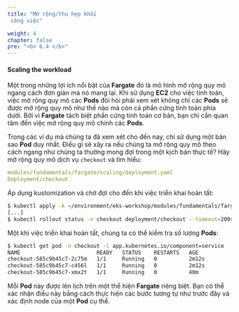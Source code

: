 ```yaml
---
title: "Mở rộng/thu hẹp khối
 công việc"

weight: 4
chapter: false
pre: "<b> 6.4 </b>"
---
```


#### Scaling the workload

Một trong những lợi ích nổi bật của **Fargate** đó là mô hình mở rộng quy mô ngang cách đơn giản mà nó mang lại. Khi sử dụng **EC2** cho việc tính toán, việc mở rộng quy mô các **Pods** đòi hỏi phải xem xét không chỉ các **Pods** sẽ được mở rộng quy mô như thế nào mà còn cả phần cứng tính toán phía dưới. Bởi vì **Fargate** tách biệt phần cứng tính toán cơ bản, bạn chỉ cần quan tâm đến việc mở rộng quy mô chính các **Pods**.

Trong các ví dụ mà chúng ta đã xem xét cho đến nay, chỉ sử dụng một bản sao **Pod** duy nhất. Điều gì sẽ xảy ra nếu chúng ta mở rộng quy mô theo cách ngang như chúng ta thường mong đợi trong một kịch bản thực tế? Hãy mở rộng quy mô dịch vụ `checkout` và tìm hiểu:

```yaml
modules/fundamentals/fargate/scaling/deployment.yaml
Deployment/checkout
```

Áp dụng kustomization và chờ đợi cho đến khi việc triển khai hoàn tất:

```bash
$ kubectl apply -k ~/environment/eks-workshop/modules/fundamentals/fargate/scaling
[...]
$ kubectl rollout status -n checkout deployment/checkout --timeout=200s
```

Một khi việc triển khai hoàn tất, chúng ta có thể kiểm tra số lượng **Pods**:

```bash
$ kubectl get pod -n checkout -l app.kubernetes.io/component=service
NAME                        READY   STATUS    RESTARTS   AGE
checkout-585c9b45c7-2c75m   1/1     Running   0          2m12s
checkout-585c9b45c7-c456l   1/1     Running   0          2m12s
checkout-585c9b45c7-xmx2t   1/1     Running   0          40m
```

Mỗi **Pod** này được lên lịch trên một thể hiện **Fargate** riêng biệt. Bạn có thể xác nhận điều này bằng cách thực hiện các bước tương tự như trước đây và xác định node của một **Pod** cụ thể.
